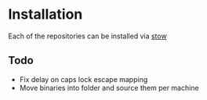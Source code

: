 # Installation

Each of the repositories can be installed via <a href="https://www.gnu.org/software/stow/">stow</a>

## Todo

- Fix delay on caps lock escape mapping
- Move binaries into folder and source them per machine

